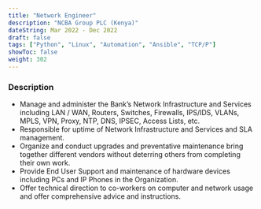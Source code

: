 ```yaml
---
title: "Network Engineer"
description: "NCBA Group PLC (Kenya)"
dateString: Mar 2022 - Dec 2022
draft: false
tags: ["Python", "Linux", "Automation", "Ansible", "TCP/P"]
showToc: false
weight: 302
--- 
```


### Description

- Manage and administer the Bank’s Network Infrastructure and Services including LAN / WAN, Routers, Switches, Firewalls, IPS/IDS, VLANs, MPLS, VPN, Proxy, NTP, DNS, IPSEC, Access Lists, etc.
- Responsible for uptime of Network Infrastructure and Services and SLA management.
- Organize and conduct upgrades and preventative maintenance bring together different vendors without deterring others from completing their own work.
- Provide End User Support and maintenance of hardware devices including PCs and IP Phones in the Organization.
- Offer technical direction to co-workers on computer and network usage and offer comprehensive advice and instructions.
